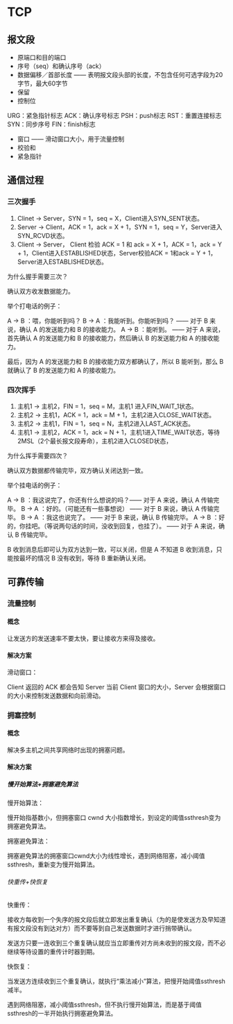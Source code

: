 # TCP

## 报文段

* 原端口和目的端口
* 序号（seq）和确认序号（ack）
* 数据偏移／首部长度 —— 表明报文段头部的长度，不包含任何可选字段为20字节，最大60字节
* 保留
* 控制位

URG：紧急指针标志
ACK：确认序号标志
PSH：push标志
RST：重置连接标志
SYN：同步序号
FIN：finish标志

* 窗口 —— 滑动窗口大小，用于流量控制
* 校验和
* 紧急指针

## 通信过程

### 三次握手

1. Clinet -> Server，SYN = 1，seq = X，Client进入SYN_SENT状态。
2. Server -> Client，ACK = 1，ack = X + 1，SYN = 1，seq = Y，Server进入SYN_RCVD状态。
3. Client -> Server， Client 检验 ACK = 1 和 ack = X + 1，ACK = 1，ack = Y + 1，Client进入ESTABLISHED状态，Server校验ACK = 1和ack = Y + 1，Server进入ESTABLISHED状态。

为什么握手需要三次？

确认双方收发数据能力。

举个打电话的例子：

A -> B ：喂，你能听到吗？
B -> A ：我能听到。你能听到吗？ —— 对于 B 来说，确认 A 的发送能力和 B 的接收能力。
A -> B ：能听到。 —— 对于 A 来说，首先确认 A 的发送能力和 B 的接收能力，然后确认 B 的发送能力和 A 的接收能力。

最后，因为 A 的发送能力和 B 的接收能力双方都确认了，所以 B 能听到，那么 B 就确认了 B 的发送能力和 A 的接收能力。

### 四次挥手

1. 主机1 -> 主机2，FIN = 1，seq = M，主机1 进入FIN_WAIT_1状态。
2. 主机2 -> 主机1，ACK = 1，ack = M + 1，主机2进入CLOSE_WAIT状态。
3. 主机2 -> 主机1，FIN = 1，seq = N，主机2进入LAST_ACK状态。
4. 主机1 -> 主机2，ACK = 1，ack = N + 1，主机1进入TIME_WAIT状态，等待2MSL（2个最长报文段寿命），主机2进入CLOSED状态，

为什么挥手需要四次？

确认双方数据都传输完毕，双方确认关闭达到一致。

举个挂电话的例子：

A -> B ：我这说完了，你还有什么想说的吗？—— 对于 A 来说，确认 A 传输完毕。
B -> A ：好的。（可能还有一些事想说） —— 对于 B 来说，确认 A 传输完毕。
B -> A ：我这也说完了。 —— 对于 B 来说，确认 B 传输完毕。
A -> B ：好的，你挂吧。（等说两句话的时间，没收到回复，也挂了）。 —— 对于 A 来说，确认 B 传输完毕。

B 收到消息后即可认为双方达到一致，可以关闭，但是 A 不知道 B 收到消息，只能按最坏的情况 B 没有收到，等待 B 重新确认关闭。

## 可靠传输

### 流量控制

#### 概念

让发送方的发送速率不要太快，要让接收方来得及接收。

#### 解决方案

滑动窗口：

Client 返回的 ACK 都会告知 Server 当前 Client 窗口的大小，Server 会根据窗口的大小来控制发送数据和向前滑动。

### 拥塞控制

#### 概念

解决多主机之间共享网络时出现的拥塞问题。

#### 解决方案

##### 慢开始算法+拥塞避免算法

慢开始算法：

慢开始指基数小，但拥塞窗口 cwnd 大小指数增长，到设定的阈值ssthresh变为拥塞避免算法。

拥塞避免算法：

拥塞避免算法的拥塞窗口cwnd大小为线性增长，遇到网络阻塞，减小阈值ssthresh，重新变为慢开始算法。

###### 快重传+快恢复

快重传：

接收方每收到一个失序的报文段后就立即发出重复确认（为的是使发送方及早知道有报文段没有到达对方）而不要等到自己发送数据时才进行捎带确认。

发送方只要一连收到三个重复确认就应当立即重传对方尚未收到的报文段，而不必继续等待设置的重传计时器到期。

快恢复：

当发送方连续收到三个重复确认，就执行“乘法减小”算法，把慢开始阈值ssthresh减半。

遇到网络阻塞，减小阈值ssthresh，但不执行慢开始算法，而是基于阈值ssthresh的一半开始执行拥塞避免算法。
